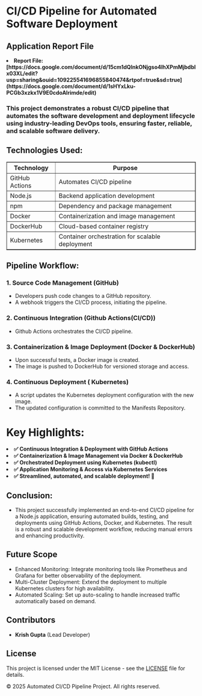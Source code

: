 <h1>CI/CD Pipeline for Automated Software Deployment</h1>

<h2> Application Report File</h2>
<li><strong>Report File: [https://docs.google.com/document/d/15cm1dQlnkONjgso4lhXPmMjbdbIx03XL/edit?usp=sharing&ouid=109225541696855840474&rtpof=true&sd=true](https://docs.google.com/document/d/1sHYxLku-PCGb3xzkx1V9E0cdoAlrimde/edit)</strong></li>

<h3>This project demonstrates a robust CI/CD pipeline that automates the software development and deployment lifecycle using industry-leading DevOps tools, ensuring faster, reliable, and scalable software delivery.</h3>

<h2>Technologies Used: </h2>
<table border="1">
    <tr>
        <th>Technology</th>
        <th>Purpose</th>
    </tr>
    <tr>
        <td>GitHub Actions</td>
        <td>Automates CI/CD pipeline</td>
    </tr>
    <tr>
        <td>Node.js</td>
        <td>Backend application development</td>
    </tr>
    <tr>
        <td>npm</td>
        <td>Dependency and package management</td>
    </tr>
    <tr>
        <td>Docker</td>
        <td>Containerization and image management</td>
    </tr>
    <tr>
        <td>DockerHub</td>
        <td>Cloud-based container registry</td>
    </tr>
    <tr>
        <td>Kubernetes</td>
        <td>Container orchestration for scalable deployment</td>
    </tr>
</table>




<h2>Pipeline Workflow:</h2>


<h3>1. Source Code Management (GitHub)</h3>
<ul>
    <li>Developers push code changes to a GitHub repository.</li>
    <li>A webhook triggers the CI/CD process, initiating the pipeline.</li>
</ul>

<h3>2. Continuous Integration (Github Actions(CI/CD))</h3>
<ul>
    <li>Github Actions orchestrates the CI/CD pipeline.</li>
</ul>

<h3>3. Containerization & Image Deployment (Docker & DockerHub)</h3>
<ul>
    <li>Upon successful tests, a Docker image is created.</li>
    <li>The image is pushed to DockerHub for versioned storage and access.</li>
</ul>

<h3>4. Continuous Deployment ( Kubernetes)</h3>
<ul>
    <li>A script updates the Kubernetes deployment configuration with the new image.</li>
    <li>The updated configuration is committed to the Manifests Repository.</li>
</ul>




<h1> Key Highlights: </h1>
<li><strong>✅ Continuous Integration & Deployment with GitHub Actions</strong></li>
<li><strong>✅ Containerization & Image Management via Docker & DockerHub</strong></li>
<li><strong>✅ Orchestrated Deployment using Kubernetes (kubectl)</strong></li>
<li><strong>✅ Application Monitoring & Access via Kubernetes Services</strong></li>
<li><strong>✅ Streamlined, automated, and scalable deployment! 🚀</strong></li>




<h2>Conclusion: </h2>
<ul>
  <li>This project successfully implemented an end-to-end CI/CD pipeline for a Node.js application, ensuring automated builds, testing, and deployments using GitHub Actions, Docker, and Kubernetes. The result is a robust and scalable development workflow, reducing manual errors and enhancing productivity.</li>
</ul>


<h2>Future Scope</h2>
    <ul>
        <li>Enhanced Monitoring: Integrate monitoring tools like Prometheus and Grafana for better observability of the deployment.</li>
        <li>Multi-Cluster Deployment: Extend the deployment to multiple Kubernetes clusters for high availability.</li>
        <li>Automated Scaling: Set up auto-scaling to handle increased traffic automatically based on demand.</li>
    </ul>

<section id="contributors">
    <h2>Contributors</h2>
    <ul>
        <li><strong>Krish Gupta</strong> (Lead Developer)</li>
    </ul>
</section>


<section id="license">
    <h2>License</h2>
    <p>This project is licensed under the MIT License - see the <a href="LICENSE">LICENSE</a> file for details.</p>
</section>

<footer>
    <p>&copy; 2025 Automated CI/CD Pipeline Project. All rights reserved.</p>
</footer>
